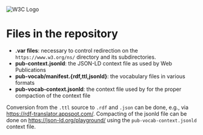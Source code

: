 
![W3C Logo](https://www.w3.org/Icons/w3c_home)

# Files in the repository

* **.var files**: necessary to control redirection on the `https://www.w3.org/ns/` directory and its subdirectories. 
* **pub-context.jsonld**: the JSON-LD context file as used by Web Publications
* **pub-vocab/manifest.{rdf,ttl,jsonld}**: the vocabulary files in various formats
* **pub-vocab-context.jsonld**: the context file used by for the proper compaction of the context file

Conversion from the `.ttl` source to `.rdf` and `.json` can be done, e.g., via https://rdf-translator.appspot.com/. Compacting of the jsonld file can be done on https://json-ld.org/playground/ using the `pub-vocab-context.jsonld` context file.
